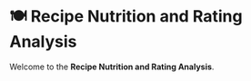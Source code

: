 # 🍽️ Recipe Nutrition and Rating Analysis

Welcome to the **Recipe Nutrition and Rating Analysis**. 

